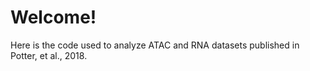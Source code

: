 # Welcome!
Here is the code used to analyze ATAC and RNA datasets published in Potter, et al., 2018.
